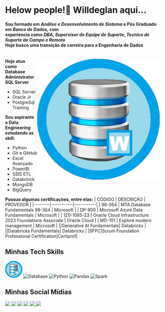 # Helow people!👋 Willdeglan aqui...

<!-- apresentação -->
#### Sou formado em _Análise e Desenvolvimento de Sistema_ e Pós Graduado em _Banco de Dados,_ com <br> experiencia como _DBA_, _Supervisor de Equipe de Suporte_, _Tecnico de Suporte de Campo e Remoto_ <br> Hoje busco uma transição de carreira para a __Engenharia de Dados__ <br> <br> 
<!-- logos DB grande -->
<img src="https://github.com/willdegl4n/willdegl4n.github.io/blob/main/badge/sqlDicas.png" width="400px" align="right" alt="DataBase" />

**Hoje atuo como Database Administrator SQL Server**
- SQL Server
- Oracle Jr
- PostgreSql Training 
  
**Sou aspirante a Data Engineering estudando as skill:**
- Python
- Git e GitHub
- Excel Avançado 
- PowerBI
- SSIS ETL
- Databrinck
- MongoDB
- BigQuery

**Possuo algumas certificações, entre elas:**
| CÓDIGO | DESCRIÇÃO | PROVEDOR |
|--------|-----------|-----------|
| 98-364 |  MTA Database Fundamentals 98-364 | Microsoft |
| DP-900 | Microsoft Azure Data Fundamentals | Microsoft |
| 1Z0-1085-23 | Oracle Cloud Infrastructure 2023 Foundations Associate | Oracle Cloud |
| MD-101 | Explore modern management | Microsoft |
||Generative AI Fundamentals| Databricks |
||Databricks Fundamentals|  Databricks |
|SFPC|Scrum Foundation Professional Certification|Certiprof|




  <!-- ICONES DAS TECNOLOGIAS -->
## Minhas Tech Skills
<div align="left">
  <img src="https://github.com/willdegl4n/willdegl4n.github.io/blob/main/badge/sqlDicas.png" height="55" alt="SQLDicas"  />
  <img src="https://camo.githubusercontent.com/b6b54c683ae354567ba2d2b5fc240406b54590501eeddf9edd98d86d645de241/68747470733a2f2f63646e2e6a7364656c6976722e6e65742f67682f64657669636f6e732f64657669636f6e406c61746573742f69636f6e732f73716c646576656c6f7065722f73716c646576656c6f7065722d6f726967696e616c2e737667" height="55" alt="Database"  />
    <img src="https://camo.githubusercontent.com/7654611cc0c150086ff9327653d5d31ba93e71411ca0d4b98b1e1918631d2b05/68747470733a2f2f63646e2e6a7364656c6976722e6e65742f67682f64657669636f6e732f64657669636f6e406c61746573742f69636f6e732f707974686f6e2f707974686f6e2d6f726967696e616c2e737667" height="55" alt="Python"  />
    <picture>
  <source media="(prefers-color-scheme: dark)" srcset="https://camo.githubusercontent.com/58dd795f220f3d2190525b386b4e8c2fb3a8c9ca4989374e37cafca704c4e6aa/68747470733a2f2f70616e6461732e7079646174612e6f72672f7374617469632f696d672f70616e6461735f6d61726b5f77686974652e737667" height="55"">
  <img alt="Pandas" src="https://cdn.jsdelivr.net/gh/devicons/devicon@latest/icons/pandas/pandas-original-wordmark.svg" height="55">
</picture>
  <img src="https://camo.githubusercontent.com/380ee34ee0c24d688efe9a0ba62cdb25b1981075c84f98627765f2fd75d8be3a/68747470733a2f2f63646e2e6a7364656c6976722e6e65742f67682f64657669636f6e732f64657669636f6e406c61746573742f69636f6e732f617061636865737061726b2f617061636865737061726b2d6f726967696e616c2d776f72646d61726b2e737667" height="55" alt="Spark"  />
</div>
  <!-- ICONES DAS TECNOLOGIAS -->



  <!-- ICONES DAS TECNOLOGIAS - ->
## Minhas Tech Skills
<div align="left">
  <img src="https://cdn.jsdelivr.net/gh/devicons/devicon/icons/windows8/windows8-original.svg"                  height="55" alt="windows8 logo"  />
  <img src="https://cdn.jsdelivr.net/gh/devicons/devicon/icons/microsoftsqlserver/microsoftsqlserver-plain.svg" height="55" alt="microsoftsqlserver logo"  />
  <img src="https://cdn.jsdelivr.net/gh/devicons/devicon/icons/vscode/vscode-original.svg"                      height="55" alt="vscode logo"  />
  <img src="https://cdn.jsdelivr.net/gh/devicons/devicon/icons/linux/linux-original.svg"                        height="55" alt="linux logo"  />
  <img src="https://cdn.jsdelivr.net/gh/devicons/devicon/icons/oracle/oracle-original.svg"                      height="55" alt="oracle logo"  />
  <img src="https://cdn.jsdelivr.net/gh/devicons/devicon/icons/postgresql/postgresql-original.svg"              height="55" alt="postgresql logo"  />
  <img src="https://cdn.jsdelivr.net/gh/devicons/devicon/icons/python/python-original.svg"                      height="55" alt="python logo"  />
  <img src="https://cdn.jsdelivr.net/gh/devicons/devicon/icons/azure/azure-original.svg"                        height="55" alt="azure logo"  />
  <img src="https://cdn.jsdelivr.net/gh/devicons/devicon/icons/jupyter/jupyter-original.svg"                    height="55" alt="jupyter logo"  />
  <img src="https://cdn.jsdelivr.net/gh/devicons/devicon/icons/putty/putty-original.svg"                        height="55" alt="putty logo"  />
  <img src="https://cdn.jsdelivr.net/gh/devicons/devicon@latest/icons/pandas/pandas-original-wordmark.svg"      height="55" alt="putty logo" />
</div>
  <!- - ICONES DAS TECNOLOGIAS -->

<!-- Social midias -->
## Minhas Social Mídias
<div align="left">
  <a href="https://www.youtube.com/@sqldicas" target="_blank">         <img src="https://img.shields.io/badge/YouTube-FF0000?style=for-the-badge&logo=youtube&logoColor=white"                                         height="27"></a>
  <a href="https://instagram.com/willdeglan" target="_blank">          <img src="https://img.shields.io/badge/-Instagram-%23E4405F?style=for-the-badge&logo=instagram&logoColor=white"                                 height="27"></a>
  <a href = "mailto:willdeglan@gmail.com">                             <img src="https://img.shields.io/badge/-Gmail-%23333?style=for-the-badge&logo=gmail&logoColor=white"                                            height="27"></a>
  <a href="https://www.linkedin.com/in/willdeglan" target="_blank">    <img src="https://img.shields.io/badge/-LinkedIn-%230077B5?style=for-the-badge&logo=linkedin&logoColor=white"                                   height="27"></a> 
  <a href="https://instagram.com/sqldicas" target="_blank">            <img src="https://img.shields.io/static/v1?message=SQLDicas&logo=instagram&label=&color=E4405F&logoColor=white&labelColor=&style=for-the-badge" height="27"> </a>
  <a href="https://www.willdeglan.com.br" target="_blank">             <img src="https://img.shields.io/static/v1?message=willdeglan.com.br&logo=medium&label=&color=00a8ff&logoColor=write&labelColor=&style=for-the-badge"  height="27"> </a>
</div>

